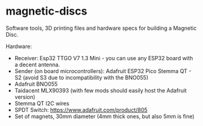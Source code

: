 # magnetic-discs
Software tools, 3D printing files and hardware specs for building a Magnetic Disc. 

Hardware: 
- Receiver: Esp32 TTGO V7 1.3 Mini - you can use any ESP32 board with a decent antenna.
- Sender (on board microcontrollers): Adafruit ESP32 Pico Stemma QT - S2 (avoid S3 due to incompatibility with the BNO055)
- Adafruit BNO055
- Taidacent MLX90393 (with few mods should easily host the Adafruit version)
- Stemma QT I2C wires
- SPDT Switch: https://www.adafruit.com/product/805
- Set of magnets, 30mm diameter (4mm thick ones, but also 5mm is fine)
